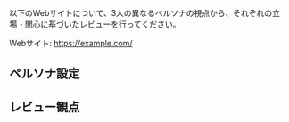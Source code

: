 以下のWebサイトについて、3人の異なるペルソナの視点から、それぞれの立場・関心に基づいたレビューを行ってください。

Webサイト:
https://example.com/

## ペルソナ設定

## レビュー観点
